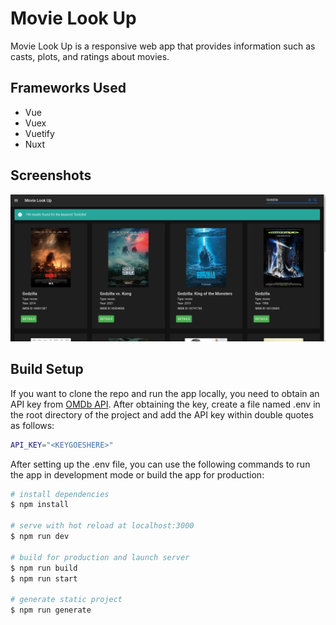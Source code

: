 # Movie Look Up

Movie Look Up is a responsive web app that provides information such as casts, plots, and ratings about movies.

## Frameworks Used
* Vue
* Vuex
* Vuetify
* Nuxt

## Screenshots

![Screenshot](https://github.com/naseem-shawarba/Movie_Look_Up/blob/main/static/screenShot.png)


## Build Setup
If you want to clone the repo and run the app locally, you need to obtain an API key from <a href="https://www.omdbapi.com/apikey.aspx">OMDb API</a>. After obtaining the key, create a file named .env in the root directory of the project and add the API key within double quotes as follows:
```bash
API_KEY="<KEYGOESHERE>"
```

After setting up the .env file, you can use the following commands to run the app in development mode or build the app for production:
```bash
# install dependencies
$ npm install

# serve with hot reload at localhost:3000
$ npm run dev

# build for production and launch server
$ npm run build
$ npm run start

# generate static project
$ npm run generate
```
